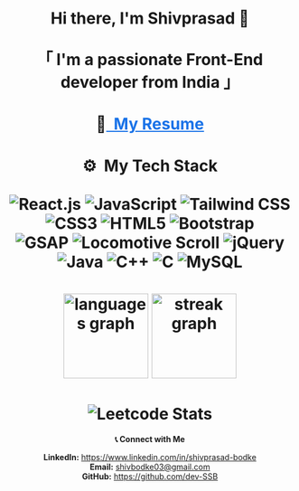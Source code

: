 <h1 align="center">
Hi there, I'm Shivprasad 👋
<br> <br>
「 I'm a passionate Front-End developer from <b>India</b> 」
</h1>



<h1 align="center">
📝<a href="https://drive.google.com/file/d/1h5nbNq2d1tOJmqN0obHH1Gz466k_OsJH/view?usp=sharing" style="text-decoration: underline; color: #1a73e8;"> &nbsp;My Resume</a>


<h1  align="center"> 
⚙️ &nbsp;My Tech Stack
<br> <br>

<div  align="center">
  
  <img src="https://img.shields.io/badge/React-%2320232a.svg?style=for-the-badge&logo=react&logoColor=%2361DAFB" alt="React.js"/>
  <img src="https://img.shields.io/badge/JavaScript-%23F7DF1E.svg?style=for-the-badge&logo=javascript&logoColor=black" alt="JavaScript"/>
   <img src="https://img.shields.io/badge/Tailwind_CSS-%2338B2AC.svg?style=for-the-badge&logo=tailwind-css&logoColor=white" alt="Tailwind CSS"/>
  <img src="https://img.shields.io/badge/CSS3-%231572B6.svg?style=for-the-badge&logo=css3&logoColor=white" alt="CSS3"/>
  <img src="https://img.shields.io/badge/HTML5-%23E34F26.svg?style=for-the-badge&logo=html5&logoColor=white" alt="HTML5"/>
  <img src="https://img.shields.io/badge/Bootstrap-%237952B3.svg?style=for-the-badge&logo=bootstrap&logoColor=white" alt="Bootstrap"/>

  <br>
  <img src="https://img.shields.io/badge/GSAP-%2388CE02.svg?style=for-the-badge&logo=greensock&logoColor=white" alt="GSAP"/>
  <img src="https://img.shields.io/badge/Locomotive_Scroll-%23000000.svg?style=for-the-badge&logoColor=white" alt="Locomotive Scroll"/>
  <img src="https://img.shields.io/badge/jQuery-%230769AD.svg?style=for-the-badge&logo=jquery&logoColor=white" alt="jQuery"/>
   <br>
  
  <img src="https://img.shields.io/badge/Java-%23ED8B00.svg?style=for-the-badge&logo=java&logoColor=white" alt="Java"/>
  <img src="https://img.shields.io/badge/C%2B%2B-%2300599C.svg?style=for-the-badge&logo=c%2B%2B&logoColor=white" alt="C++"/>
  <img src="https://img.shields.io/badge/C-%2300599C.svg?style=for-the-badge&logo=c&logoColor=white" alt="C"/>
  <img src="https://img.shields.io/badge/MySQL-%2300f.svg?style=for-the-badge&logo=mysql&logoColor=white" alt="MySQL"/>
  <br>

  <!-- 
  <img src="https://img.shields.io/badge/Streamlit-%23FF4B4B.svg?style=for-the-badge&logo=streamlit&logoColor=white" alt="Streamlit"/>
  <img src="https://img.shields.io/badge/Tkinter-%23F7DF1E.svg?style=for-the-badge&logo=python&logoColor=black" alt="Tkinter"/>
  <img src="https://img.shields.io/badge/pandas-%23150458.svg?style=for-the-badge&logo=pandas&logoColor=white" alt="Pandas"/>
  <img src="https://img.shields.io/badge/NumPy-%23013243.svg?style=for-the-badge&logo=numpy&logoColor=white" alt="NumPy"/>
  <img src="https://img.shields.io/badge/Matplotlib-%23FF4B4B.svg?style=for-the-badge&logo=matplotlib&logoColor=white" alt="Matplotlib"/>
  <img src="https://img.shields.io/badge/Keras-%23D00000.svg?style=for-the-badge&logo=keras&logoColor=white" alt="Keras"/>
  <br>
  
  <img src="https://img.shields.io/badge/Git-%23F05033.svg?style=for-the-badge&logo=git&logoColor=white" alt="Git"/>
  <img src="https://img.shields.io/badge/Visual%20Studio-%235C2D91.svg?style=for-the-badge&logo=visual-studio&logoColor=white" alt="Visual Studio"/>
  <img src="https://img.shields.io/badge/Eclipse-%232C2255.svg?style=for-the-badge&logo=eclipse&logoColor=white" alt="Eclipse"/>
  -->
</div>
</h1>




<h1 align="center">
  <img src="https://github-readme-stats.vercel.app/api/top-langs?username=dev-SSB&locale=en&hide_title=false&layout=compact&card_width=320&langs_count=5&theme=dracula&hide_border=false&order=2" height="150" alt="languages graph"  />
  <img src="https://streak-stats.demolab.com?user=dev-SSB&locale=en&mode=daily&theme=dracula&hide_border=false&border_radius=5&order=3" height="150" alt="streak graph"  />
</h1>


<h1 align="center">
  <img src="https://leetcard.jacoblin.cool/dev-SSB?theme=dark" alt="Leetcode Stats">
</h1>


<p align="center">
  <strong>📞 Connect with Me</strong>
</p>

<p align="center">
  <strong>LinkedIn:</strong> <a href="https://www.linkedin.com/in/shivprasad-bodke">https://www.linkedin.com/in/shivprasad-bodke</a><br>
  <strong>Email:</strong> <a href="mailto:shivbodke03@gmail.com">shivbodke03@gmail.com</a><br>
  <strong>GitHub:</strong> <a href="https://github.com/dev-SSB">https://github.com/dev-SSB</a>
</p>

